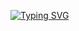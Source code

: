 <a href="https://git.io/typing-svg"><img src="https://readme-typing-svg.demolab.com?font=Fira+Code&pause=1000&color=6EF727&width=435&lines=Hi%2C+i'm+Denshell+Denejour;a+Computer+Programmer+;and+Aerospace+Engineer;Welcome+to+my+Github!!" alt="Typing SVG" /></a>
